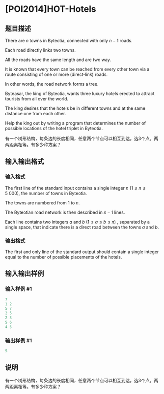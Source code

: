 # [POI2014]HOT-Hotels

## 题目描述

There are $n$ towns in Byteotia, connected with only $n-1$ roads.

Each road directly links two towns.

All the roads have the same length and are two way.

It is known that every town can be reached from every other town via a route consisting of one or more (direct-link) roads.

In other words, the road network forms a tree.

Byteasar, the king of Byteotia, wants three luxury hotels erected to attract tourists from all over the world.

The king desires that the hotels be in different towns and at the same distance one from each other.

Help the king out by writing a program that determines the number of possible locations of the hotel triplet in Byteotia.

有一个树形结构，每条边的长度相同，任意两个节点可以相互到达。选3个点。两两距离相等。有多少种方案？

## 输入输出格式

### 输入格式

The first line of the standard input contains a single integer $n$ ($1\le n\le 5\ 000$), the number of towns in Byteotia.

The towns are numbered from $1$ to $n$.

The Byteotian road network is then described in $n-1$ lines.

Each line contains two integers $a$ and $b$ ($1\le a\le b\le n$) , separated by a single space, that indicate there is a direct road between the towns $a$ and $b$.

### 输出格式

The first and only line of the standard output should contain a single integer equal to the number of possible placements of the hotels.

## 输入输出样例

### 输入样例 #1

```cpp
7
1 2
5 7
2 5
2 3
5 6
4 5

```
### 输出样例 #1

```cpp
5

```
## 说明

有一个树形结构，每条边的长度相同，任意两个节点可以相互到达。选3个点。两两距离相等。有多少种方案？

